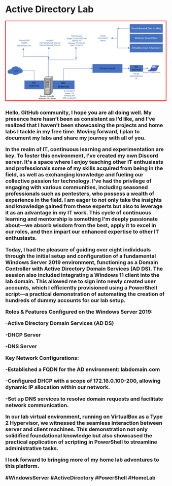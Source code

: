 <h1>Active Directory Lab</h1>

<img src="https://github.com/sgetts/ADLab/blob/main/ADLAB.png" alt="ADlabdiagram" style="border: 2px solid red;">

<h3>Hello, GitHub community,
I hope you are all doing well. My presence here hasn’t been as consistent as I’d like, and I've realized that I haven’t been showcasing the projects and home labs I tackle in my free time. Moving forward, I plan to document my labs and share my journey with all of you.

In the realm of IT, continuous learning and experimentation are key. To foster this environment, I've created my own Discord server. It's a space where I enjoy teaching other IT enthusiasts and professionals some of my skills acquired from being in the field, as well as exchanging knowledge and fueling our collective passion for technology. I've had the privilege of engaging with various communities, including seasoned professionals such as pentesters, who possess a wealth of experience in the field. I am eager to not only take the insights and knowledge gained from these experts but also to leverage it as an advantage in my IT work. This cycle of continuous learning and mentorship is something I'm deeply passionate about—we absorb wisdom from the best, apply it to excel in our roles, and then impart our enhanced expertise to other IT enthusiasts.

Today, I had the pleasure of guiding over eight individuals through the initial setup and configuration of a fundamental Windows Server 2019 environment, functioning as a Domain Controller with Active Directory Domain Services (AD DS). The session also included integrating a Windows 11 client into the lab domain. This allowed me to sign into newly created user accounts, which I efficiently provisioned using a PowerShell script—a practical demonstration of automating the creation of hundreds of dummy accounts for our lab setup.

Roles & Features Configured on the Windows Server 2019:

-Active Directory Domain Services (AD DS)

-DHCP Server

-DNS Server

Key Network Configurations:

-Established a FQDN for the AD environment: labdomain.com

-Configured DHCP with a scope of 172.16.0.100-200, allowing dynamic IP allocation within our network.

-Set up DNS services to resolve domain requests and facilitate network communication.

In our lab virtual environment, running on VirtualBox as a Type 2 Hypervisor, we witnessed the seamless interaction between server and client machines. This demonstration not only solidified foundational knowledge but also showcased the practical application of scripting in PowerShell to streamline administrative tasks.

I look forward to bringing more of my home lab adventures to this platform.

#WindowsServer #ActiveDirectory #PowerShell #HomeLab
</h3>
